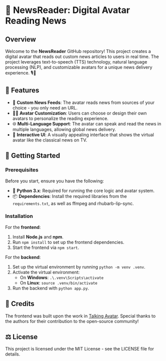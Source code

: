 # 🚀 NewsReader: Digital Avatar Reading News

## Overview

Welcome to the **NewsReader** GitHub repository! This project creates a digital avatar that reads out custom news articles to users in real time. The project leverages text-to-speech (TTS) technology, natural language processing (NLP), and customizable avatars for a unique news delivery experience. 🎙️📰

## 🌟 Features

- 📰 **Custom News Feeds**: The avatar reads news from sources of your choice - you only need an URL.
- 🧑‍🎤 **Avatar Customization**: Users can choose or design their own avatars to personalize the reading experience.
- 🌐 **Multi-Language Support**: The avatar can speak and read the news in multiple languages, allowing global news delivery.
- 🎨 **Interactive UI**: A visually appealing interface that shows the virtual avatar like the classical news on TV.

## 🚀 Getting Started

### Prerequisites

Before you start, ensure you have the following:

- 🐍 **Python 3.x**: Required for running the core logic and avatar system.
- 📦 **Dependencies**: Install the required libraries from the `requirements.txt`, as well as ffmpeg and rhubarb-lip-sync.

### Installation

For the **frontend**:
1. Install **Node.js** and **npm**.
2. Run `npm install` to set up the frontend dependencies.
3. Start the frontend via `npm start`.

For the **backend**:
1. Set up the virtual environment by running `python -m venv .venv`.
2. Activate the virtual environment:
   - On **Windows**: `.\.venv\Scripts\activate`
   - On **Linux**: `source .venv/bin/activate`
3. Run the backend with `python app.py`.

## 📜 Credits

The frontend was built upon the work in [Talking Avatar](https://github.com/asanchezyali/talking-avatar-with-ai). Special thanks to the authors for their contribution to the open-source community!
  
## ⚖️ License

This project is licensed under the MIT License - see the LICENSE file for details.


